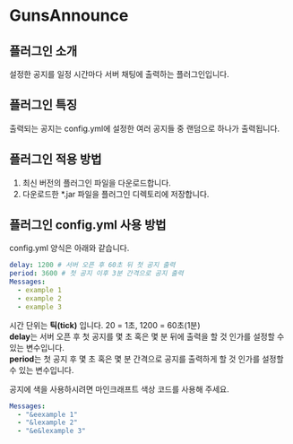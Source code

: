GunsAnnounce 
=============
플러그인 소개
-------------
설정한 공지를 일정 시간마다 서버 채팅에 출력하는 플러그인입니다.

플러그인 특징
-------------
출력되는 공지는 config.yml에 설정한 여러 공지들 중 랜덤으로 하나가 출력됩니다.

플러그인 적용 방법
-------------
1. 최신 버전의 플러그인 파일을 다운로드합니다.
2. 다운로드한 *.jar 파일을 플러그인 디렉토리에 저장합니다.

플러그인 config.yml 사용 방법
-------------
config.yml 양식은 아래와 같습니다.
```yaml
delay: 1200 # 서버 오픈 후 60초 뒤 첫 공지 출력
period: 3600 # 첫 공지 이후 3분 간격으로 공지 출력
Messages: 
  - example 1
  - example 2
  - example 3
```

시간 단위는 **틱(tick)** 입니다. 20 = 1초, 1200 = 60초(1분)  
**delay**는 서버 오픈 후 첫 공지를 몇 초 혹은 몇 분 뒤에 출력을 할 것 인가를 설정할 수 있는 변수입니다.  
**period**는 첫 공지 후 몇 초 혹은 몇 분 간격으로 공지를 출력하게 할 것 인가를 설정할 수 있는 변수입니다.  

공지에 색을 사용하시려면 마인크래프트 색상 코드를 사용해 주세요.

```yaml
Messages:
  - "&eexample 1"
  - "&lexample 2"
  - "&e&lexample 3"
```  
